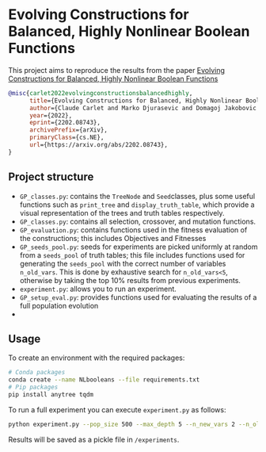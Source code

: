 # Evolving Constructions for Balanced, Highly Nonlinear Boolean Functions
This project aims to reproduce the results from the paper [Evolving Constructions for Balanced, Highly Nonlinear Boolean Functions](https://arxiv.org/abs/2202.08743)
```bib
@misc{carlet2022evolvingconstructionsbalancedhighly,
      title={Evolving Constructions for Balanced, Highly Nonlinear Boolean Functions}, 
      author={Claude Carlet and Marko Djurasevic and Domagoj Jakobovic and Luca Mariot and Stjepan Picek},
      year={2022},
      eprint={2202.08743},
      archivePrefix={arXiv},
      primaryClass={cs.NE},
      url={https://arxiv.org/abs/2202.08743}, 
}
```

## Project structure
 - `GP_classes.py`: contains the `TreeNode` and `Seed`classes, plus some useful functions such as `print_tree` and `display_truth_table`, which provide a visual representation of the trees and truth tables respectively.
 - `GP_classes.py`: contains all selection, crossover, and mutation functions.
 - `GP_evaluation.py`: contains functions used in the fitness evaluation of the constructions; this includes Objectives and Fitnesses
 - `GP_seeds_pool.py`: seeds for experiments are picked uniformly at random from a `seeds_pool` of truth tables; this file includes functions used for generating the `seeds_pool` with the correct number of variables `n_old_vars`. This is done by exhaustive search for `n_old_vars<5`, otherwise by taking the top 10% results from previous experiments.
 - `experiment.py`: allows you to run an experiment.
 - `GP_setup_eval.py`: provides functions used for evaluating the results of a full population evolution
 - 
## Usage
To create an environment with the required packages:
```sh
# Conda packages
conda create --name NLbooleans --file requirements.txt
# Pip packages
pip install anytree tqdm
```

To run a full experiment you can execute `experiment.py` as follows:

```sh
python experiment.py --pop_size 500 --max_depth 5 --n_new_vars 2 --n_old_vars 4 --n_seeds 4 --n_groups 4 --obj obj1 --fit fit1 --max_evals 10000
```

Results will be saved as a pickle file in `/experiments`.

